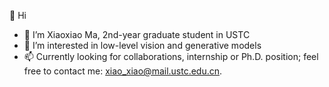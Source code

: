 👋 Hi
- 🌱 I’m Xiaoxiao Ma, 2nd-year graduate student in USTC
- 👀 I’m interested in low-level vision and generative models
- 📫 Currently looking for collaborations, internship or Ph.D. position; feel free to contact me: xiao_xiao@mail.ustc.edu.cn.


<!---
krennic999/krennic999 is a ✨ special ✨ repository because its `README.md` (this file) appears on your GitHub profile.
You can click the Preview link to take a look at your changes.
--->

